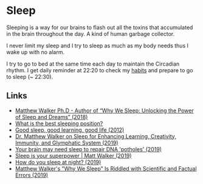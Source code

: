 # Sleep

Sleeping is a way for our brains to flash out all the toxins that accumulated in the brain throughout the day. A kind of human garbage collector.

I never limit my sleep and I try to sleep as much as my body needs thus I wake up with no alarm.

I try to go to bed at the same time each day to maintain the Circadian rhythm. I get daily reminder at 22:20 to check my [habits](../focusing/habits.md) and prepare to go to sleep (~ 22:30).

## Links

- [Matthew Walker Ph.D - Author of “Why We Sleep: Unlocking the Power of Sleep and Dreams” (2018)](https://overcast.fm/+GJeg4VYxg)
- [What is the best sleeping position?](https://www.youtube.com/watch?v=or03pT-D8cQ)
- [Good sleep, good learning, good life (2012)](https://www.supermemo.com/en/articles/sleep)
- [Dr. Matthew Walker on Sleep for Enhancing Learning, Creativity, Immunity, and Glymphatic System (2019)](https://overcast.fm/+D4IDfKg0U)
- [Your brain may need sleep to repair DNA 'potholes' (2019)](https://www.cbc.ca/radio/quirks/mar-9-2019-science-of-awe-blue-whales-and-sonar-chromosomes-and-sleep-and-more-1.5047142/your-brain-may-need-sleep-to-repair-dna-potholes-1.5047151)
- [Sleep is your superpower | Matt Walker (2019)](https://www.youtube.com/watch?v=5MuIMqhT8DM)
- [How do you sleep at night? (2019)](https://justinjackson.ca/sleep)
- [Matthew Walker's "Why We Sleep" Is Riddled with Scientific and Factual Errors (2019)](https://guzey.com/books/why-we-sleep/)
